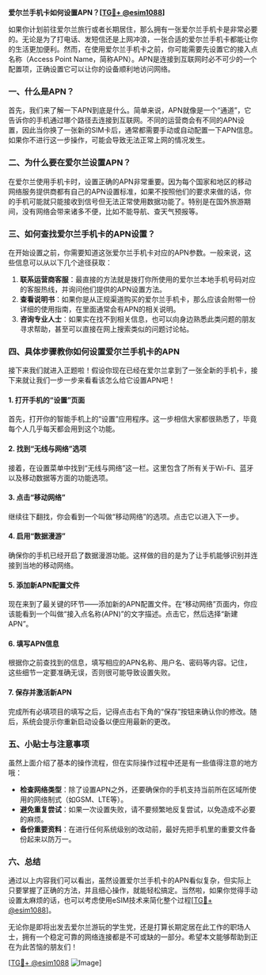 **爱尔兰手机卡如何设置APN？[[TG💪+ @esim1088](https://t.me/s/esim1088)]**

如果你计划前往爱尔兰旅行或者长期居住，那么拥有一张爱尔兰手机卡是非常必要的。无论是为了打电话、发短信还是上网冲浪，一张合适的爱尔兰手机卡都能让你的生活更加便利。然而，在使用爱尔兰手机卡之前，你可能需要先设置它的接入点名称（Access Point Name，简称APN）。APN是连接到互联网时必不可少的一个配置项，正确设置它可以让你的设备顺利地访问网络。

### 一、什么是APN？

首先，我们来了解一下APN到底是什么。简单来说，APN就像是一个“通道”，它告诉你的手机通过哪个路径去连接到互联网。不同的运营商会有不同的APN设置，因此当你换了一张新的SIM卡后，通常都需要手动或自动配置一下APN信息。如果你不进行这一步操作，可能会导致无法正常上网的情况发生。

### 二、为什么要在爱尔兰设置APN？

在爱尔兰使用手机卡时，设置正确的APN非常重要。因为每个国家和地区的移动网络服务提供商都有自己的APN设置标准，如果不按照他们的要求来做的话，你的手机可能就只能接收到信号但无法正常使用数据功能了。特别是在国外旅游期间，没有网络会带来诸多不便，比如不能导航、查天气预报等。

### 三、如何查找爱尔兰手机卡的APN设置？

在开始设置之前，你需要知道这张爱尔兰手机卡对应的APN参数。一般来说，这些信息可以从以下几个途径获取：

1. **联系运营商客服**：最直接的方法就是拨打你所使用的爱尔兰本地手机号码对应的客服热线，并询问他们提供的APN设置方法。
2. **查看说明书**：如果你是从正规渠道购买的爱尔兰手机卡，那么应该会附带一份详细的使用指南，在里面通常会有APN的相关说明。
3. **咨询专业人士**：如果实在找不到相关信息，也可以向身边熟悉此类问题的朋友寻求帮助，甚至可以直接在网上搜索类似的问题讨论帖。

### 四、具体步骤教你如何设置爱尔兰手机卡的APN

接下来我们就进入正题啦！假设你现在已经在爱尔兰拿到了一张全新的手机卡，接下来就让我们一步一步来看看该怎么给它设置APN吧！

#### 1. 打开手机的“设置”页面

首先，打开你的智能手机上的“设置”应用程序。这一步相信大家都很熟悉了，毕竟每个人几乎每天都会用到这个功能。

#### 2. 找到“无线与网络”选项

接着，在设置菜单中找到“无线与网络”这一栏。这里包含了所有关于Wi-Fi、蓝牙以及移动数据等方面的功能选项。

#### 3. 点击“移动网络”

继续往下翻找，你会看到一个叫做“移动网络”的选项。点击它以进入下一步。

#### 4. 启用“数据漫游”

确保你的手机已经开启了数据漫游功能。这样做的目的是为了让手机能够识别并连接到当地的移动网络。

#### 5. 添加新APN配置文件

现在来到了最关键的环节——添加新的APN配置文件。在“移动网络”页面内，你应该能看到一个叫做“接入点名称(APN)”的文字描述。点击它，然后选择“新建APN”。

#### 6. 填写APN信息

根据你之前查找到的信息，填写相应的APN名称、用户名、密码等内容。记住，这些细节一定要准确无误，否则很可能导致设置失败。

#### 7. 保存并激活新APN

完成所有必填项目的填写之后，记得点击右下角的“保存”按钮来确认你的修改。随后，系统会提示你重新启动设备以便应用最新的更改。

### 五、小贴士与注意事项

虽然上面介绍了基本的操作流程，但在实际操作过程中还是有一些值得注意的地方哦：

- **检查网络类型**：除了设置APN之外，还要确保你的手机支持当前所在区域所使用的网络制式（如GSM、LTE等）。
- **避免重复尝试**：如果一次设置失败，请不要频繁地反复尝试，以免造成不必要的麻烦。
- **备份重要资料**：在进行任何系统级别的改动前，最好先把手机里的重要文件备份起来以防万一。

### 六、总结

通过以上内容我们可以看出，虽然设置爱尔兰手机卡的APN看似复杂，但实际上只要掌握了正确的方法，并且细心操作，就能轻松搞定。当然啦，如果你觉得手动设置太麻烦的话，也可以考虑使用eSIM技术来简化整个过程[[TG💪+ @esim1088](https://t.me/s/esim1088)]。

无论你是即将出发去爱尔兰游玩的学生党，还是打算长期定居在此工作的职场人士，拥有一个稳定可靠的网络连接都是不可或缺的一部分。希望本文能够帮助到正在为此苦恼的朋友们！

[[TG💪+ @esim1088](https://t.me/s/esim1088) ![Image](https://i.postimg.cc/4NQfJmqS/Snipaste-2025-05-13-00-14-12.png)]